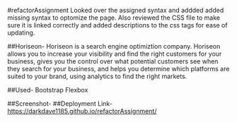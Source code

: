 #refactorAssignment
Looked over the assigned syntax and addded added missing syntax to optomize the page. Also reviewed the CSS file to make sure it is linked correctly and added descriptions to the css tags for ease of updating.

##Horiseon-
Horiseon is a search engine optimiztion company. Horiseon allows you to increase your visibility and find the right customers for your business, gives you the control over what potential customers see when they search for your business, and helps you determine which platforms are suited to your brand, using analytics to find the right markets.

##Used-
Bootstrap
Flexbox

##Screenshot-
##Deployment Link- https://darkdave1185.github.io/refactorAssignment/